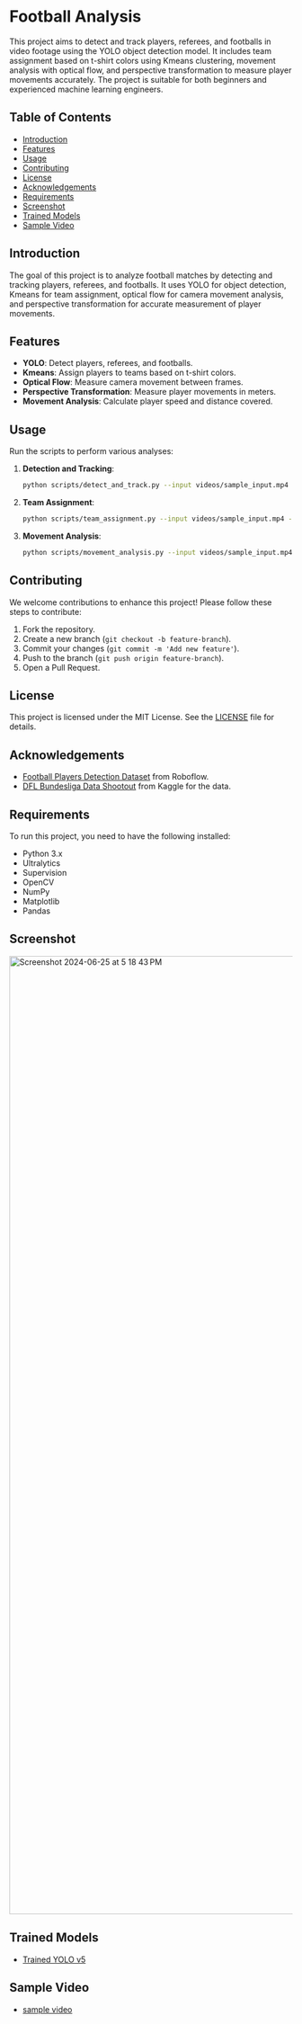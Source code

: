 # Football Analysis

This project aims to detect and track players, referees, and footballs in video footage using the YOLO object detection model. It includes team assignment based on t-shirt colors using Kmeans clustering, movement analysis with optical flow, and perspective transformation to measure player movements accurately. The project is suitable for both beginners and experienced machine learning engineers.

## Table of Contents

- [Introduction](#introduction)
- [Features](#features)
- [Usage](#usage)
- [Contributing](#contributing)
- [License](#license)
- [Acknowledgements](#acknowledgements)
- [Requirements](#requirements)
- [Screenshot](#screenshot)
- [Trained Models](#trained-models)
- [Sample Video](#sample-video)

## Introduction

The goal of this project is to analyze football matches by detecting and tracking players, referees, and footballs. It uses YOLO for object detection, Kmeans for team assignment, optical flow for camera movement analysis, and perspective transformation for accurate measurement of player movements.

## Features

- **YOLO**: Detect players, referees, and footballs.
- **Kmeans**: Assign players to teams based on t-shirt colors.
- **Optical Flow**: Measure camera movement between frames.
- **Perspective Transformation**: Measure player movements in meters.
- **Movement Analysis**: Calculate player speed and distance covered.

## Usage

Run the scripts to perform various analyses:

1. **Detection and Tracking**:
    ```bash
    python scripts/detect_and_track.py --input videos/sample_input.mp4 --output results/output.mp4
    ```
2. **Team Assignment**:
    ```bash
    python scripts/team_assignment.py --input videos/sample_input.mp4 --output results/team_output.mp4
    ```
3. **Movement Analysis**:
    ```bash
    python scripts/movement_analysis.py --input videos/sample_input.mp4 --output results/movement_output.mp4
    ```

## Contributing

We welcome contributions to enhance this project! Please follow these steps to contribute:

1. Fork the repository.
2. Create a new branch (`git checkout -b feature-branch`).
3. Commit your changes (`git commit -m 'Add new feature'`).
4. Push to the branch (`git push origin feature-branch`).
5. Open a Pull Request.

## License

This project is licensed under the MIT License. See the [LICENSE](LICENSE) file for details.

## Acknowledgements

- [Football Players Detection Dataset](https://universe.roboflow.com/roboflow-jvuqo/football-players-detection-3zvbc/dataset/1) from Roboflow.
- [DFL Bundesliga Data Shootout](https://www.kaggle.com/competitions/dfl-bundesliga-data-shootout/data?select=clips) from Kaggle for the data.
  
## Requirements

To run this project, you need to have the following installed:

- Python 3.x
- Ultralytics
- Supervision
- OpenCV
- NumPy
- Matplotlib
- Pandas

## Screenshot
 <img width="1705" alt="Screenshot 2024-06-25 at 5 18 43 PM" src="https://github.com/jjc98375/football-analysis/assets/62311247/aced5ef3-d5f1-4c5c-95e9-9ef4aa0c84f2">


## Trained Models

- [Trained YOLO v5](https://github.com/jjc98375/football-analysis/blob/main/models/best.pt)

## Sample Video


- [sample video](https://github.com/jjc98375/football-analysis/assets/62311247/5dc62030-2432-4881-9244-3091b2117b79)

